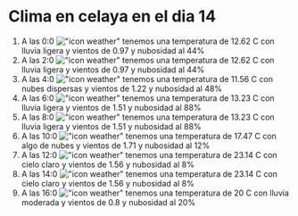 # Clima en celaya en el dia 14

1. A las 0:0 !["icon weather"](http://openweathermap.org/img/w/10n.png) tenemos una temperatura de 12.62 C con lluvia ligera y  vientos de 0.97 y nubosidad al 44%
1. A las 2:0 !["icon weather"](http://openweathermap.org/img/w/10n.png) tenemos una temperatura de 12.62 C con lluvia ligera y  vientos de 0.97 y nubosidad al 44%
1. A las 4:0 !["icon weather"](http://openweathermap.org/img/w/03n.png) tenemos una temperatura de 11.56 C con nubes dispersas y  vientos de 1.22 y nubosidad al 48%
1. A las 6:0 !["icon weather"](http://openweathermap.org/img/w/10n.png) tenemos una temperatura de 13.23 C con lluvia ligera y  vientos de 1.51 y nubosidad al 88%
1. A las 8:0 !["icon weather"](http://openweathermap.org/img/w/10d.png) tenemos una temperatura de 13.23 C con lluvia ligera y  vientos de 1.51 y nubosidad al 88%
1. A las 10:0 !["icon weather"](http://openweathermap.org/img/w/02d.png) tenemos una temperatura de 17.47 C con algo de nubes y  vientos de 1.71 y nubosidad al 12%
1. A las 12:0 !["icon weather"](http://openweathermap.org/img/w/02d.png) tenemos una temperatura de 23.14 C con cielo claro y  vientos de 1.56 y nubosidad al 8%
1. A las 14:0 !["icon weather"](http://openweathermap.org/img/w/02d.png) tenemos una temperatura de 23.14 C con cielo claro y  vientos de 1.56 y nubosidad al 8%
1. A las 16:0 !["icon weather"](http://openweathermap.org/img/w/10d.png) tenemos una temperatura de 20 C con lluvia moderada y  vientos de 0.8 y nubosidad al 20%

